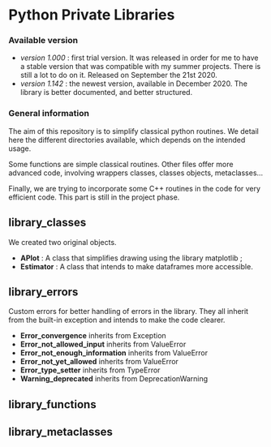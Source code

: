 # Python Private Libraries

### Available version

* *version 1.000* :  first trial version. It was released in order for me to have a stable version that was compatible with my summer projects. There is still a lot to do on it. Released on September the 21st 2020.
* *version 1.142* : the newest version, available in December 2020. The library is better documented, and better structured.

### General information

The aim of this repository is to simplify classical python routines. We detail here the different directories available, which depends on the intended usage. 

Some functions are simple classical routines. Other files offer more advanced code, involving wrappers classes, classes objects, metaclasses…

Finally, we are trying to incorporate some C++ routines in the code for very efficient code. This part is still in the project phase.
 

## library_classes

We created two original objects. 

* **APlot** : A class that simplifies drawing using the library matplotlib ; 
* **Estimator** : A class that intends to make dataframes more accessible. 

## library_errors

Custom errors for better handling of errors in the library. They all inherit from the built-in exception and intends to make the code clearer.

* **Error_convergence** inherits from Exception
* **Error_not_allowed_input** inherits from ValueError
* **Error_not_enough_information** inherits from ValueError
* **Error_not_yet_allowed** inherits from ValueError
* **Error_type_setter** inherits from TypeError
* **Warning_deprecated** inherits from DeprecationWarning

## library_functions

## library_metaclasses

